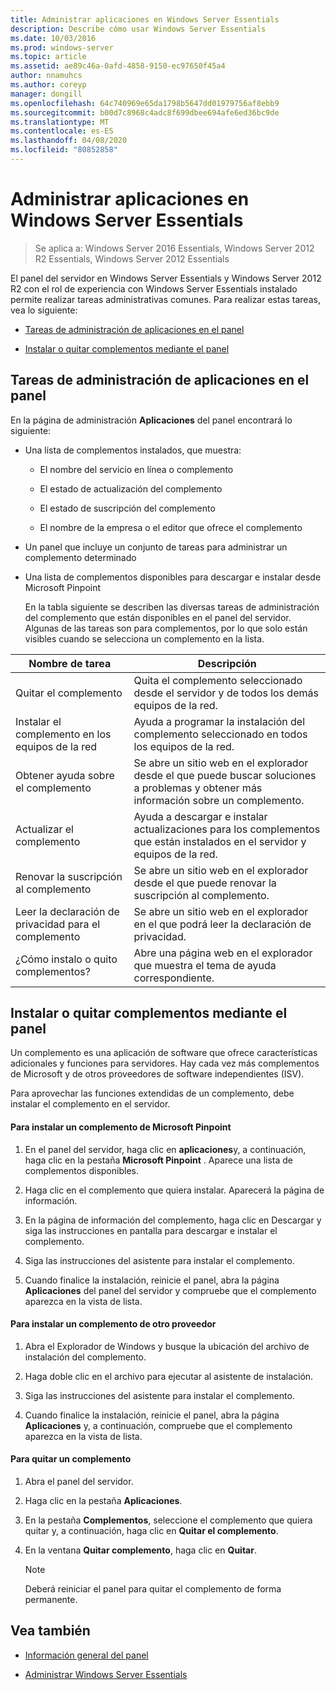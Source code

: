 ```yaml
---
title: Administrar aplicaciones en Windows Server Essentials
description: Describe cómo usar Windows Server Essentials
ms.date: 10/03/2016
ms.prod: windows-server
ms.topic: article
ms.assetid: ae89c46a-0afd-4858-9150-ec97650f45a4
author: nnamuhcs
ms.author: coreyp
manager: dongill
ms.openlocfilehash: 64c740969e65da1798b5647dd01979756af8ebb9
ms.sourcegitcommit: b00d7c8968c4adc8f699dbee694afe6ed36bc9de
ms.translationtype: MT
ms.contentlocale: es-ES
ms.lasthandoff: 04/08/2020
ms.locfileid: "80852858"
---
```

# <a name="manage-applications-in-windows-server-essentials"></a>Administrar aplicaciones en Windows Server Essentials

>Se aplica a: Windows Server 2016 Essentials, Windows Server 2012 R2 Essentials, Windows Server 2012 Essentials
 
 El panel del servidor en Windows Server Essentials y Windows Server 2012 R2 con el rol de experiencia con Windows Server Essentials instalado permite realizar tareas administrativas comunes. Para realizar estas tareas, vea lo siguiente:  
  
-   [Tareas de administración de aplicaciones en el panel](Manage-Applications-in-Windows-Server-Essentials.md#BKMK_1)  
  
-   [Instalar o quitar complementos mediante el panel](Manage-Applications-in-Windows-Server-Essentials.md#BKMK_2)  
  
##  <a name="application-management-tasks-in-the-dashboard"></a><a name="BKMK_1"></a>Tareas de administración de aplicaciones en el panel  
 En la página de administración **Aplicaciones** del panel encontrará lo siguiente:  
  
- Una lista de complementos instalados, que muestra:  
  
  -   El nombre del servicio en línea o complemento  
  
  -   El estado de actualización del complemento  
  
  -   El estado de suscripción del complemento  
  
  -   El nombre de la empresa o el editor que ofrece el complemento  
  
- Un panel que incluye un conjunto de tareas para administrar un complemento determinado  
  
- Una lista de complementos disponibles para descargar e instalar desde Microsoft Pinpoint  
  
  En la tabla siguiente se describen las diversas tareas de administración del complemento que están disponibles en el panel del servidor. Algunas de las tareas son para complementos, por lo que solo están visibles cuando se selecciona un complemento en la lista.  
  
|Nombre de tarea|Descripción|  
|---------------|-----------------|  
|Quitar el complemento|Quita el complemento seleccionado desde el servidor y de todos los demás equipos de la red.|  
|Instalar el complemento en los equipos de la red|Ayuda a programar la instalación del complemento seleccionado en todos los equipos de la red.|  
|Obtener ayuda sobre el complemento|Se abre un sitio web en el explorador desde el que puede buscar soluciones a problemas y obtener más información sobre un complemento.|  
|Actualizar el complemento|Ayuda a descargar e instalar actualizaciones para los complementos que están instalados en el servidor y equipos de la red.|  
|Renovar la suscripción al complemento|Se abre un sitio web en el explorador desde el que puede renovar la suscripción al complemento.|  
|Leer la declaración de privacidad para el complemento|Se abre un sitio web en el explorador en el que podrá leer la declaración de privacidad.|  
|¿Cómo instalo o quito complementos?|Abre una página web en el explorador que muestra el tema de ayuda correspondiente.|  
  
##  <a name="install-or-remove-add-ins-using-the-dashboard"></a><a name="BKMK_2"></a>Instalar o quitar complementos mediante el panel  
 Un complemento es una aplicación de software que ofrece características adicionales y funciones para servidores. Hay cada vez más complementos de Microsoft y de otros proveedores de software independientes (ISV).  
  
 Para aprovechar las funciones extendidas de un complemento, debe instalar el complemento en el servidor.  
  
#### <a name="to-install-an-add-in-from-microsoft-pinpoint"></a>Para instalar un complemento de Microsoft Pinpoint  
  
1.  En el panel del servidor, haga clic en **aplicaciones**y, a continuación, haga clic en la pestaña **Microsoft Pinpoint** .  Aparece una lista de complementos disponibles.  
  
2.  Haga clic en el complemento que quiera instalar. Aparecerá la página de información.  
  
3.  En la página de información del complemento, haga clic en Descargar y siga las instrucciones en pantalla para descargar e instalar el complemento.  
  
4.  Siga las instrucciones del asistente para instalar el complemento.  
  
5.  Cuando finalice la instalación, reinicie el panel, abra la página **Aplicaciones** del panel del servidor y compruebe que el complemento aparezca en la vista de lista.  
  
#### <a name="to-install-an-add-in-from-another-provider"></a>Para instalar un complemento de otro proveedor  
  
1.  Abra el Explorador de Windows y busque la ubicación del archivo de instalación del complemento.  
  
2.  Haga doble clic en el archivo para ejecutar al asistente de instalación.  
  
3.  Siga las instrucciones del asistente para instalar el complemento.  
  
4.  Cuando finalice la instalación, reinicie el panel, abra la página **Aplicaciones** y, a continuación, compruebe que el complemento aparezca en la vista de lista.  
  
#### <a name="to-remove-an-add-in"></a>Para quitar un complemento  
  
1.  Abra el panel del servidor.  
  
2.  Haga clic en la pestaña **Aplicaciones**.  
  
3.  En la pestaña **Complementos**, seleccione el complemento que quiera quitar y, a continuación, haga clic en **Quitar el complemento**.  
  
4.  En la ventana **Quitar complemento**, haga clic en **Quitar**.  
  
    > [!NOTE]
    >  Deberá reiniciar el panel para quitar el complemento de forma permanente.  
  
## <a name="see-also"></a>Vea también  
  
-   [Información general del panel](Overview-of-the-Dashboard-in-Windows-Server-Essentials.md)  
  
-   [Administrar Windows Server Essentials](Manage-Windows-Server-Essentials.md)

